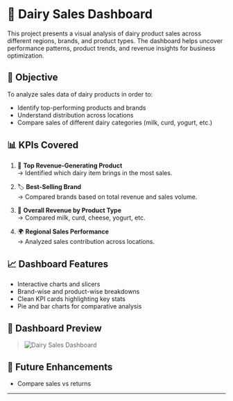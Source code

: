 # 🥛 Dairy Sales Dashboard

This project presents a visual analysis of dairy product sales across different regions, brands, and product types. 
The dashboard helps uncover performance patterns, product trends, and revenue insights for business optimization.


## 🎯 Objective

To analyze sales data of dairy products in order to:
- Identify top-performing products and brands
- Understand distribution across locations
- Compare sales of different dairy categories (milk, curd, yogurt, etc.)

## 📊 KPIs Covered

1. 🧀 **Top Revenue-Generating Product**  
   → Identified which dairy item brings in the most sales.

2. 🏷️ **Best-Selling Brand**  
   → Compared brands based on total revenue and sales volume.

3. 🧾 **Overall Revenue by Product Type**  
   → Compared milk, curd, cheese, yogurt, etc.

4. 🌍 **Regional Sales Performance**  
   → Analyzed sales contribution across locations.


## 📈 Dashboard Features

- Interactive charts and slicers
- Brand-wise and product-wise breakdowns
- Clean KPI cards highlighting key stats
- Pie and bar charts for comparative analysis


## 📸 Dashboard Preview
> ![Dairy Sales Dashboard](./dairy_dashboard.png)


## 🔄 Future Enhancements

- Compare sales vs returns


---

